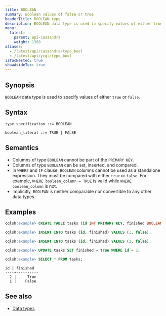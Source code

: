 ```yaml
---
title: BOOLEAN
summary: Boolean values of false or true
headerTitle: BOOLEAN type
description: BOOLEAN data type is used to specify values of either true or false.
menu:
  latest:
    parent: api-cassandra
    weight: 1380
aliases:
  - /latest/api/cassandra/type_bool
  - /latest/api/ycql/type_bool
isTocNested: true
showAsideToc: true
---
```


## Synopsis

`BOOLEAN` data type is used to specify values of either `true` or `false`.

## Syntax

```
type_specification ::= BOOLEAN

boolean_literal ::= TRUE | FALSE
```

## Semantics

- Columns of type `BOOLEAN` cannot be part of the `PRIMARY KEY`.
- Columns of type `BOOLEAN` can be set, inserted, and compared.
- In `WHERE` and `IF` clause, `BOOLEAN` columns cannot be used as a standalone expression. They must be compared with either `true` or `false`. For example, `WHERE boolean_column = TRUE` is valid while `WHERE boolean_column` is not.
- Implicitly, `BOOLEAN` is neither comparable nor convertible to any other data types.

## Examples

```sql
cqlsh:example> CREATE TABLE tasks (id INT PRIMARY KEY, finished BOOLEAN);
```

```sql
cqlsh:example> INSERT INTO tasks (id, finished) VALUES (1, false);
```

```sql
cqlsh:example> INSERT INTO tasks (id, finished) VALUES (2, false);
```

```sql
cqlsh:example> UPDATE tasks SET finished = true WHERE id = 2;
```

```sql
cqlsh:example> SELECT * FROM tasks;
```

```
id | finished
----+----------
  2 |     True
  1 |    False
```

## See also

- [Data types](..#data-types)
